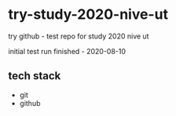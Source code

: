 # try-study-2020-nive-ut
try github - test repo for study 2020 nive ut

initial test run finished - 2020-08-10

## tech stack
 * git
 * github

###
